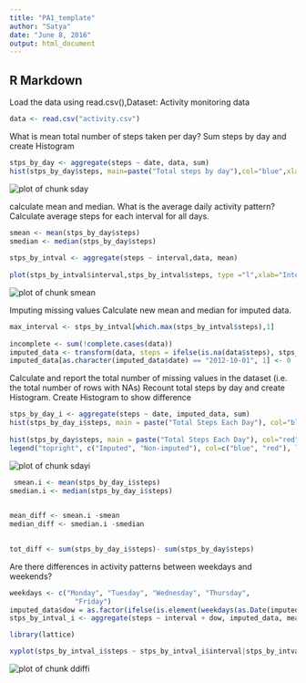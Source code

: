 ```yaml
---
title: "PA1_template"
author: "Satya"
date: "June 8, 2016"
output: html_document
---
```


 
## R Markdown

Load the data using read.csv(),Dataset: Activity monitoring data 


```r
data <- read.csv("activity.csv")
```
What is mean total number of steps taken per day?
Sum steps by day and create Histogram

```r
stps_by_day <- aggregate(steps ~ date, data, sum)
hist(stps_by_day$steps, main=paste("Total steps by day"),col="blue",xlab="Number of steps")
```

![plot of chunk sday](figure/sday-1.png)

calculate mean and median.
What is the average daily activity pattern?
Calculate average steps for each interval for all days.

```r
smean <- mean(stps_by_day$steps)
smedian <- median(stps_by_day$steps)
 
stps_by_intval <- aggregate(steps ~ interval,data, mean)
 
plot(stps_by_intval$interval,stps_by_intval$steps, type ="l",xlab="Interval",ylab="Number of Steps",main="Average Number of Steps per Day by Interval")
```

![plot of chunk smean](figure/smean-1.png)

Imputing missing values 
Calculate new mean and median for imputed data.



```r
max_interval <- stps_by_intval[which.max(stps_by_intval$steps),1]
  
incomplete <- sum(!complete.cases(data))
imputed_data <- transform(data, steps = ifelse(is.na(data$steps), stps_by_intval$steps[match(data$interval, stps_by_intval$interval)], data$steps))
imputed_data[as.character(imputed_data$date) == "2012-10-01", 1] <- 0
```
  Calculate and report the total number of missing values in the dataset (i.e. the total number of rows with NAs)
Recount total steps by day and create Histogram.
 Create Histogram to show difference

```r
stps_by_day_i <- aggregate(steps ~ date, imputed_data, sum)
hist(stps_by_day_i$steps, main = paste("Total Steps Each Day"), col="blue", xlab="Number of Steps")
 
hist(stps_by_day$steps, main = paste("Total Steps Each Day"), col="red", xlab="Number of Steps", add=T)
legend("topright", c("Imputed", "Non-imputed"), col=c("blue", "red"), lwd=10)
```

![plot of chunk sdayi](figure/sdayi-1.png)

```r
 smean.i <- mean(stps_by_day_i$steps) 
smedian.i <- median(stps_by_day_i$steps)

 
mean_diff <- smean.i -smean
median_diff <- smedian.i -smedian

 
tot_diff <- sum(stps_by_day_i$steps)- sum(stps_by_day$steps)
```
Are there differences in activity patterns between weekdays and weekends?

```r
weekdays <- c("Monday", "Tuesday", "Wednesday", "Thursday", 
                "Friday")
imputed_data$dow = as.factor(ifelse(is.element(weekdays(as.Date(imputed_data$date)),weekdays), "Weekday", "Weekend"))
stps_by_intval_i <- aggregate(steps ~ interval + dow, imputed_data, mean)

library(lattice)

xyplot(stps_by_intval_i$steps ~ stps_by_intval_i$interval|stps_by_intval_i$dow, main="Average Steps per Day by Interval",xlab="Interval", ylab="Steps",layout=c(1,2), type="l")
```

![plot of chunk ddiffi](figure/ddiffi-1.png)
